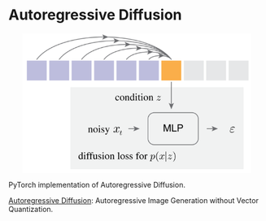 # Autoregressive Diffusion

<p align="center">
  <img src="Autoregressive Diffusion.png" alt="Autoregressive Diffusion" style="display:block; margin:auto; width:450px;" />
</p>

PyTorch implementation of Autoregressive Diffusion.

[Autoregressive Diffusion](https://arxiv.org/abs/2406.11838): Autoregressive Image Generation without Vector Quantization.
